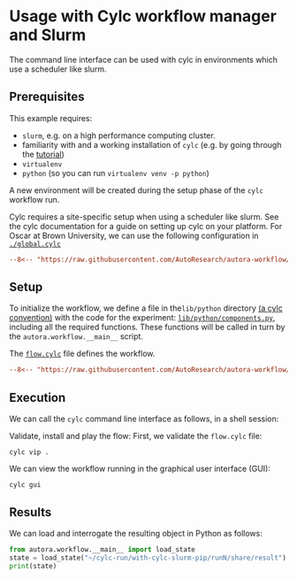 # Usage with Cylc workflow manager and Slurm

The command line interface can be used with cylc in environments which use a scheduler like slurm.

## Prerequisites

This example requires:

- `slurm`, e.g. on a high performance computing cluster.
- familiarity with and a working installation of `cylc` (e.g. by going through the
  [tutorial](https://cylc.github.io/cylc-doc/latest/html/tutorial/index.html))
- `virtualenv`
- `python` (so you can run `virtualenv venv -p python`)

A new environment will be created during the setup phase of the `cylc` workflow run.

Cylc requires a site-specific setup when using a scheduler like slurm. See the cylc documentation for a guide on setting up cylc on your platform.
For Oscar at Brown University, we can use the following configuration in 
[`./global.cylc`](global.cylc)

```ini
--8<-- "https://raw.githubusercontent.com/AutoResearch/autora-workflow/feat/allow-arbitrary-serializers/docs/cli/with-cylc-slurm-pip/global.cylc"
```


## Setup

To initialize the workflow, we define a file in the`lib/python` directory 
[(a cylc convention)](https://cylc.github.io/cylc-doc/stable/html/user-guide/writing-workflows/configuration.html#workflow-configuration-directories) with the code for the experiment: 
[`lib/python/components.py`](./lib/python/controller_setup.py), including all the required functions. These 
functions will be called in turn by the `autora.workflow.__main__` script.

The [`flow.cylc`](flow.cylc) file defines the workflow.

```ini
--8<-- "https://raw.githubusercontent.com/AutoResearch/autora-workflow/feat/allow-arbitrary-serializers/docs/cli/with-cylc-slurm-pip/flow.cylc"
```


## Execution

We can call the `cylc` command line interface as follows, in a shell session:

Validate, install and play the flow: First, we validate the `flow.cylc` file:
```shell
cylc vip .
```

We can view the workflow running in the graphical user interface (GUI):
```shell
cylc gui
```

## Results

We can load and interrogate the resulting object in Python as follows:

```python
from autora.workflow.__main__ import load_state
state = load_state("~/cylc-run/with-cylc-slurm-pip/runN/share/result")
print(state)
```

